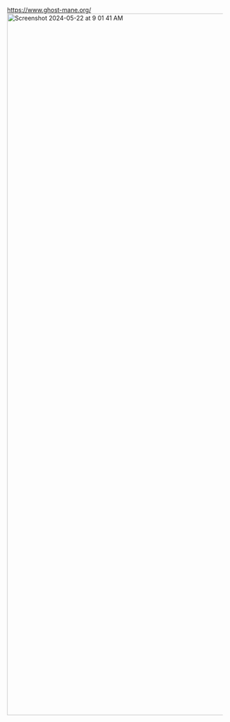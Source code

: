 https://www.ghost-mane.org/
<img width="1636" alt="Screenshot 2024-05-22 at 9 01 41 AM" src="https://github.com/BigPhatNerd/ghost_mane/assets/44242436/93e17bf3-5724-4d03-9320-3311d53f43b5">
